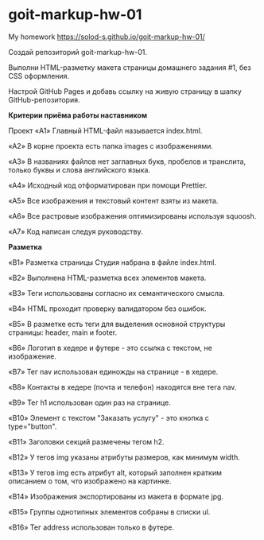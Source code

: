 # goit-markup-hw-01
My homework 
https://solod-s.github.io/goit-markup-hw-01/


Создай репозиторий goit-markup-hw-01.

Выполни HTML-разметку макета страницы домашнего задания #1, без CSS оформления.

Настрой GitHub Pages и добавь ссылку на живую страницу в шапку GitHub-репозитория.

**Критерии приёма работы наставником**

Проект
«A1» Главный HTML-файл называется index.html.

«A2» В корне проекта есть папка images с изображениями.

«A3» В названиях файлов нет заглавных букв, пробелов и транслита, только буквы и слова английского языка.

«A4» Исходный код отформатирован при помощи Prettier.

«A5» Все изображения и текстовый контент взяты из макета.

«A6» Все растровые изображения оптимизированы используя squoosh.

«A7» Код написан следуя руководству.

**Разметка**

«B1» Разметка страницы Студия набрана в файле index.html.

«B2» Выполнена HTML-разметка всех элементов макета.

«B3» Теги использованы согласно их семантического смысла.

«B4» HTML проходит проверку валидатором без ошибок.

«B5» В разметке есть теги для выделения основной структуры страницы: header, main и footer.

«B6» Логотип в хедере и футере - это ссылка с текстом, не изображение.

«B7» Тег nav использован единожды на странице - в хедере.

«B8» Контакты в хедере (почта и телефон) находятся вне тега nav.

«B9» Тег h1 использован один раз на странице.

«B10» Элемент с текстом "Заказать услугу" - это кнопка с type="button".

«B11» Заголовки секций размечены тегом h2.

«B12» У тегов img указаны атрибуты размеров, как минимум width.

«B13» У тегов img есть атрибут alt, который заполнен кратким описанием о том, что изображено на картинке.

«B14» Изображения экспортированы из макета в формате jpg.

«B15» Группы однотипных элементов собраны в списки ul.

«B16» Тег address использован только в футере.
